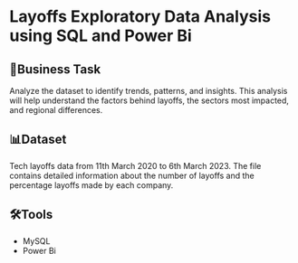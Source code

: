 # Layoffs Exploratory Data Analysis using SQL and Power Bi
## 💼Business Task
Analyze the dataset to identify trends, patterns, and insights. This analysis will help understand the factors behind layoffs, the sectors most impacted, and regional differences.
## 📊Dataset
Tech layoffs data from 11th March 2020 to 6th March 2023. The file contains detailed information about the number of layoffs and the percentage layoffs made by each company.
## 🛠️Tools
- MySQL
- Power Bi
